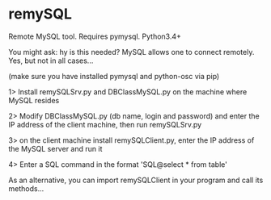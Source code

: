 # remySQL
Remote MySQL tool. Requires pymysql. Python3.4+

You might ask: hy is this needed? MySQL allows one to connect remotely.
Yes, but not in all cases...

(make sure you have installed pymysql and python-osc via pip)

1> Install remySQLSrv.py and DBClassMySQL.py on the machine where MySQL resides

2> Modify DBClassMySQL.py (db name, login and password) and enter the IP address of the client machine, then run remySQLSrv.py

3> on the client machine install remySQLClient.py, enter the IP address of the MySQL server and run it

4> Enter a SQL command in the format 'SQL@select * from table'

As an alternative, you can import remySQLClient in your program and call its methods...
